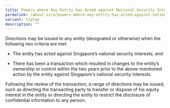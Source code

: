 ```yaml
---
title: Powers where Any Entity has Acted against National Security Interests
permalink: /about-sira/powers-where-any-entity-has-acted-against-national-security-interests/
variant: tiptap
description: ""
---
```

<p>Directions may be issued to any entity (designated or otherwise) when
the following two criteria are met:</p>
<ul data-tight="true" class="tight">
<li>
<p>The entity has acted against Singapore’s national security interests;
and&nbsp;</p>
</li>
<li>
<p>There has been a transaction which resulted in changes to the entity’s
ownership or control within the two years prior to the above-mentioned
action by the entity against Singapore's national security interests.</p>
</li>
</ul>
<p>Following the review of the transaction, a range of directions may be
issued, such as directing the transacting party to transfer or dispose
of his equity interest in the entity or directing the entity to restrict
the disclosure of confidential information to any person.</p>